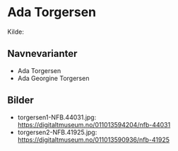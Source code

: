 # Ada Torgersen

Kilde: 

## Navnevarianter
- Ada Torgersen
- Ada Georgine Torgersen

## Bilder
* torgersen1-NFB.44031.jpg: https://digitaltmuseum.no/011013594204/nfb-44031
* torgersen2-NFB.41925.jpg: https://digitaltmuseum.no/011013590936/nfb-41925
